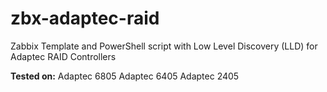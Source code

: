 # zbx-adaptec-raid
Zabbix Template and PowerShell script with Low Level Discovery (LLD) for Adaptec RAID Controllers

**Tested on:**
Adaptec 6805
Adaptec 6405
Adaptec 2405